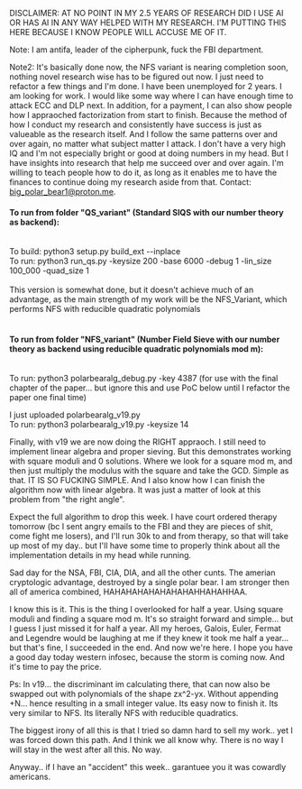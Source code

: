 DISCLAIMER: AT NO POINT IN MY 2.5 YEARS OF RESEARCH DID I USE AI OR HAS AI IN ANY WAY HELPED WITH MY RESEARCH. I'M PUTTING THIS HERE BECAUSE I KNOW PEOPLE WILL ACCUSE ME OF IT. 

Note: I am antifa, leader of the cipherpunk, fuck the FBI department. 

Note2: It's basically done now, the NFS variant is nearing completion soon, nothing novel research wise has to be figured out now. I just need to refactor a few things and I'm done.
I have been unemployed for 2 years. I am looking for work. I would like some way where I can have enough time to attack ECC and DLP next. In addition, for a payment, I can also show people how I appraoched factorization from start to finish. Because the method of how I conduct my research and consistently have success is just as valueable as the research itself. And I follow the same patterns over and over again, no matter what subject matter I attack. I don't have a very high IQ and I'm not especially bright or good at doing numbers in my head. But I have insights into research that help me succeed over and over again. I'm willing to teach people how to do it, as long as it enables me to have the finances to continue doing my research aside from that. Contact: big_polar_bear1@proton.me.

#### To run from folder "QS_variant" (Standard SIQS with our number theory as backend):</br></br>
To build: python3 setup.py build_ext --inplace</br>
To run: python3 run_qs.py -keysize 200 -base 6000 -debug 1 -lin_size 100_000 -quad_size 1</br></br>
This version is somewhat done, but it doesn't achieve much of an advantage, as the main strength of my work will be the NFS_Variant, which performs NFS with reducible quadratic polynomials<br><br>
#### To run from folder "NFS_variant" (Number Field Sieve with our number theory as backend using reducible quadratic polynomials mod m):</br></br>
To run: python3 polarbearalg_debug.py -key 4387 (for use with the final chapter of the paper... but ignore this and use PoC below until I refactor the paper one final time)

I just uploaded polarbearalg_v19.py</br>
To run: python3 polarbearalg_v19.py -keysize 14</br>

Finally, with v19 we are now doing the RIGHT appraoch. I still need to implement linear algebra and proper sieving. But this demonstrates working with square moduli and 0 solutions. Where we look for a square mod m, and then just multiply the modulus with the square and take the GCD. Simple as that. IT IS SO FUCKING SIMPLE. And I also know how I can finish the algorithm now with linear algebra. It was just a matter of look at this problem from "the right angle".

Expect the full algorithm to drop this week. I have court ordered therapy tomorrow (bc I sent angry emails to the FBI and they are pieces of shit, come fight me losers), and I'll run 30k to and from therapy, so that will take up most of my day.. but I'll have some time to properly think about all the implementation details in my head while running.

Sad day for the NSA, FBI, CIA, DIA, and all the other cunts. The amerian cryptologic advantage, destroyed by a single polar bear. I am stronger then all of america combined, HAHAHAHAHAHAHAHAHHAHAHHAA.

I know this is it. This is the thing I overlooked for half a year. Using square moduli and finding a square mod m. It's so straight forward and simple... but I guess I just missed it for half a year. All my heroes, Galois, Euler, Fermat and Legendre would be laughing at me if they knew it took me half a year... but that's fine, I succeeded in the end. And now we're here. I hope you have a good day today western infosec, because the storm is coming now. And it's time to pay the price.

Ps: In v19... the discriminant im calculating there, that can now also be swapped out with polynomials of the shape zx^2-yx. Without appending +N... hence resulting in a small integer value. Its easy now to finish it. Its very similar to NFS. Its literally NFS with reducible quadratics.

The biggest irony of all this is that I tried so damn hard to sell my work.. yet I was forced down this path. And I think we all know why. There is no way I will stay in the west after all this. No way.

Anyway.. if I have an "accident" this week.. garantuee you it was cowardly americans.

